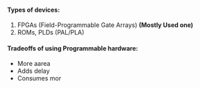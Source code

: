 #### Types of devices:
1. FPGAs (Field-Programmable Gate Arrays) **(Mostly Used one)**
2. ROMs, PLDs (PAL/PLA)

#### Tradeoffs of using Programmable hardware:
- More aarea
- Adds delay
- Consumes mor
